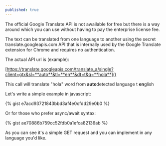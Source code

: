 ```yaml
---
published: true
---
```

The official Google Translate API is not awailable for free but there is a way around which you can use without having to pay the enterprise license fee.

The text can be translated from one language to another using the secret translate.googleapis.com API that is internally used by the Google Translate extension for Chrome and requires no authentication.


The actual API url is (example):

[https://translate.googleapis.com/translate_a/single?client=gtx&sl=**auto**&tl=**en**&dt=t&q=**hola**]()

This call will translate "hola" word from **auto**detected language t **en**glish

Let's write a simple example in javascript:

{% gist e7acd93721843bbd3af4e0cfdd29e0b0 %}

Or for those who prefer async/await syntax:

{% gist ae70886b759cc52fdb0a1efca82136ab %}

As you can see it's a simple GET request and you can implement in any language you'd like.
